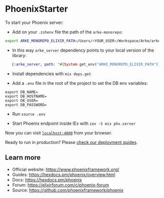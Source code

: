 # PhoenixStarter

To start your Phoenix server:

* Add on your `.zshenv` file the path of the `arke-monorepo`:

```bash
export ARKE_MONOREPO_ELIXIR_PATH=/Users/<YOUR_USER>/Workspace/Arke/arke-monorepo-elixir/
```

* In this way `arke_server` dependency points to your local version of the library:
```elixir
   {:arke_server, path: "#{System.get_env("ARKE_MONOREPO_ELIXIR_PATH")}"}
```
* Install dependencies with `mix deps.get`

* Add a `.env` file in the root of the project to set the DB env variables:
```
export DB_NAME=
export DB_HOSTNAME=
export DB_USER=
export DB_PASSWORD=
```

* Run `source .env`

* Start Phoenix endpoint inside IEx with `iex -S mix phx.server`

Now you can visit [`localhost:4000`](http://localhost:4000) from your browser.

Ready to run in production? Please [check our deployment guides](https://hexdocs.pm/phoenix/deployment.html).

## Learn more

  * Official website: https://www.phoenixframework.org/
  * Guides: https://hexdocs.pm/phoenix/overview.html
  * Docs: https://hexdocs.pm/phoenix
  * Forum: https://elixirforum.com/c/phoenix-forum
  * Source: https://github.com/phoenixframework/phoenix
